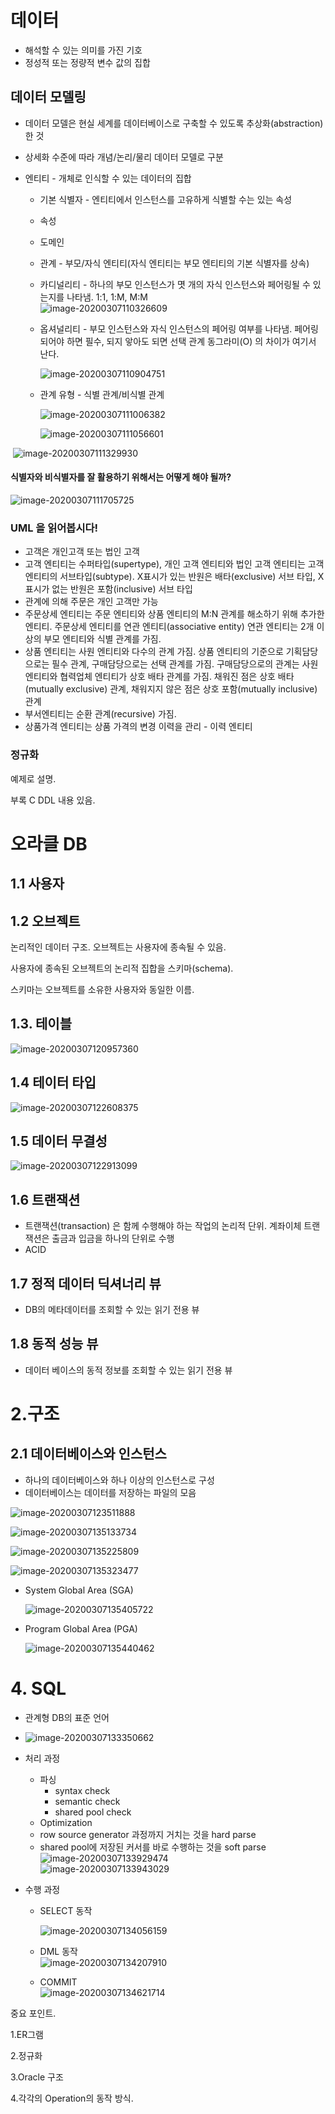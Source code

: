 # 데이터

- 해석할 수 있는 의미를 가진 기호
- 정성적 또는 정량적 변수 값의 집합





## 데이터 모델링

- 데이터 모델은 현실 세계를 데이터베이스로 구축할 수 있도록 추상화(abstraction)한 것



- 상세화 수준에 따라 개념/논리/물리 데이터 모델로 구분

- 엔티티 - 개체로 인식할 수 있는 데이터의 집합

  - 기본 식별자 - 엔티티에서 인스턴스를 고유하게 식별할 수는 있는 속성

  - 속성

  - 도메인

  - 관계 - 부모/자식 엔티티(자식 엔티티는 부모 엔티티의 기본 식별자를 상속)

  - 카디널리티 - 하나의 부모 인스턴스가 몃 개의 자식 인스턴스와 페어링될 수 있는지를 나타냄. 1:1, 1:M, M:M  
    ![image-20200307110326609](https://tva1.sinaimg.cn/large/00831rSTgy1gcl4wz8o86j31bs0q6dvb.jpg)

  - 옵셔널리티 - 부모 인스턴스와 자식 인스턴스의 페어링 여부를 나타냄. 페어링되어야 하면 필수, 되지 앟아도 되면 선택 관계
    동그라미(O) 의 차이가 여기서 난다. 

    ![image-20200307110904751](https://tva1.sinaimg.cn/large/00831rSTgy1gcl52s5wh5j31c00pmk71.jpg)

  - 관계 유형 - 식별 관계/비식별 관계

    ![image-20200307111006382](https://tva1.sinaimg.cn/large/00831rSTgy1gcl53ucjzfj31bu0ju4au.jpg)

    ![image-20200307111056601](https://tva1.sinaimg.cn/large/00831rSTgy1gcl54pwjrmj31cy0eyq8j.jpg)



​	![image-20200307111329930](https://tva1.sinaimg.cn/large/00831rSTgy1gcl57eamazj30zs0u04qp.jpg)



#### 식별자와 비식별자를 잘 활용하기 위해서는 어떻게 해야 될까?





![image-20200307111705725](https://tva1.sinaimg.cn/large/00831rSTgy1gcl5b4puoij314k0u0hci.jpg)





### UML 을 읽어봅시다!



- 고객은 개인고객 또는 법인 고객
- 고객 엔티티는 수퍼타입(supertype), 개인 고객 엔티티와 법인 고객 엔티티는 고객 엔티티의 서브타입(subtype). X표시가 있는 반원은 배타(exclusive) 서브 타입, X표시가 없는 반원은 포함(inclusive) 서브 타입
- 관계에 의해 주문은 개인 고객만 가능
- 주문상세 엔티티는 주문 엔티티와 상품 엔티티의 M:N 관계를 해소하기 위해 추가한 엔티티. 주문상세 엔티티를 연관 엔티티(associative entity) 연관 엔티티는 2개 이상의 부모 엔티티와 식별 관계를 가짐.
- 상품 엔티티는 사원 엔티티와 다수의 관계 가짐. 상품 엔티티의 기준으로 기획담당으로는 필수 관계, 구매담당으로는 선택 관계를 가짐. 구매담당으로의 관계는 사원 엔티티와 협력업체 엔티티가 상호 배타 관계를 가짐. 채워진 점은 상호 배타(mutually exclusive) 관계, 채워지지 않은 점은 상호 포함(mutually inclusive) 관계
- 부서엔티티는 순환 관계(recursive) 가짐.
- 상품가격 엔티티는 상품 가격의 변경 이력을 관리 - 이력 엔티티



### 정규화



예제로 설명.



부록 C DDL 내용 있음.





# 오라클 DB

## 1.1 사용자

## 1.2 오브젝트

논리적인 데이터 구조. 오브젝트는 사용자에 종속될 수 있음.

사용자에 종속된 오브젝트의 논리적 집합을 스키마(schema). 

스키마는 오브젝트를 소유한 사용자와 동일한 이름.

## 1.3. 테이블 

![image-20200307120957360](https://tva1.sinaimg.cn/large/00831rSTgy1gcl6u4ne3kj31bg0gywt1.jpg)

## 1.4 테이터 타입

![image-20200307122608375](https://tva1.sinaimg.cn/large/00831rSTgy1gcl7aypkogj31cy0js4ht.jpg)

## 1.5 데이터 무결성

![image-20200307122913099](https://tva1.sinaimg.cn/large/00831rSTgy1gcl7e9smr0j314u0u0hdt.jpg)

## 1.6 트랜잭션

- 트랜잭션(transaction) 은 함께 수행해야 하는 작업의 논리적 단위. 계좌이체 트랜잭션은 출금과 입금을 하나의 단위로 수행
- ACID

## 1.7 정적 데이터 딕셔너리 뷰

- DB의 메타데이터를 조회할 수 있는 읽기 전용 뷰

## 1.8 동적 성능 뷰

- 데이터 베이스의 동적 정보를 조회할 수 있는 읽기 전용 뷰

# 2.구조

## 2.1 데이터베이스와 인스턴스

- 하나의 데이터베이스와 하나 이상의 인스턴스로 구성
- 데이터베이스는 데이터를 저장하는 파일의 모음

![image-20200307123511888](https://tva1.sinaimg.cn/large/00831rSTgy1gcl7kh6bu5j30zp0u0hdt.jpg)



![image-20200307135133734](https://tva1.sinaimg.cn/large/00831rSTgy1gcl9rvlsw7j30ue0u0qv5.jpg)



![image-20200307135225809](https://tva1.sinaimg.cn/large/00831rSTgy1gcl9sqw7o9j31em0he7ge.jpg)

![image-20200307135323477](https://tva1.sinaimg.cn/large/00831rSTgy1gcl9tqjj1jj31c00f4n71.jpg)

- System Global Area (SGA)  

  ![image-20200307135405722](https://tva1.sinaimg.cn/large/00831rSTgy1gcl9ui4cduj312a0u07wh.jpg)

- Program Global Area (PGA)

  ![image-20200307135440462](https://tva1.sinaimg.cn/large/00831rSTgy1gcl9v3uod3j31b00gmtj1.jpg)



# 4. SQL

- 관계형 DB의 표준 언어
- ![image-20200307133350662](https://tva1.sinaimg.cn/large/00831rSTgy1gcl99eoczsj31eg0pi1i2.jpg)
- 처리 과정
  - 파싱
    - syntax check
    - semantic check
    - shared pool check
  - Optimization
  - row source generator 과정까지 거치는 것을 hard parse
  - shared pool에 저장된 커서를 바로 수행하는 것을 soft parse  
    ![image-20200307133929474](https://tva1.sinaimg.cn/large/00831rSTgy1gcl9fa2wawj31bi0k6wtu.jpg)  
    ![image-20200307133943029](https://tva1.sinaimg.cn/large/00831rSTgy1gcl9fhh56xj31e20jgdwl.jpg)



- 수행 과정  

  - SELECT 동작

    ![image-20200307134056159](https://tva1.sinaimg.cn/large/00831rSTgy1gcl9gsges8j314p0u0x4n.jpg)

  - DML 동작  
    ![image-20200307134207910](https://tva1.sinaimg.cn/large/00831rSTgy1gcl9i1o1dij30vz0u0e81.jpg)
  - COMMIT  
    ![image-20200307134621714](https://tva1.sinaimg.cn/large/00831rSTgy1gcl9mfulzzj313p0u01kx.jpg)







중요 포인트.

1.ER그램

2.정규화

3.Oracle 구조

4.각각의 Operation의 동작 방식.